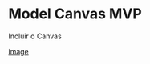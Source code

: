 # Model Canvas MVP

Incluir o Canvas 

[image](https://drive.google.com/file/d/1bhUilraiJbf_y9ebQEVLbcg1MiJSKfPG/view?usp=sharing)
